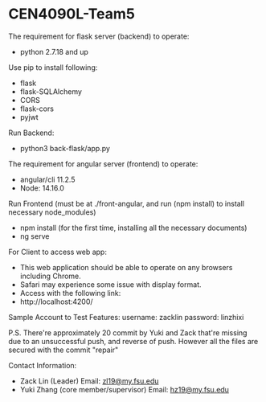 # CEN4090L-Team5
The requirement for flask server (backend) to operate:
- python 2.7.18 and up

Use pip to install following:
- flask
- flask-SQLAlchemy
- CORS
- flask-cors
- pyjwt

Run Backend:
- python3 back-flask/app.py 

The requirement for angular server (frontend) to operate:
- angular/cli 11.2.5
- Node: 14.16.0

Run Frontend (must be at ./front-angular, and run (npm install) to install necessary node_modules)
- npm install (for the first time, installing all the necessary documents)
- ng serve

For Client to access web app:
- This web application should be able to operate on any browsers including Chrome.
- Safari may experience some issue with display format.
- Access with the following link:
- http://localhost:4200/

Sample Account to Test Features:
username: zacklin
password: linzhixi

P.S. There're approximately 20 commit by Yuki and Zack that're missing due to an unsuccessful
push, and reverse of push. However all the files are secured with the commit "repair"


Contact Information:
- Zack Lin (Leader) Email: zl19@my.fsu.edu
- Yuki Zhang (core member/supervisor) Email: hz19@my.fsu.edu
